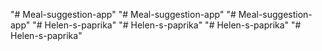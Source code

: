 "# Meal-suggestion-app" 
"# Meal-suggestion-app" 
"# Meal-suggestion-app" 
"# Helen-s-paprika" 
"# Helen-s-paprika" 
"# Helen-s-paprika" 
"# Helen-s-paprika" 

